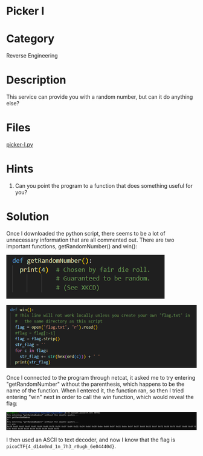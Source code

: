 # Picker I
# Category
Reverse Engineering
# Description
This service can provide you with a random number, but can it do anything else?
# Files
[picker-I.py](picker-I.py)
# Hints
1. Can you point the program to a function that does something useful for you?
# Solution
Once I downloaded the python script, there seems to be a lot of unnecessary information that are all commented out. There are two important functions, getRandomNumber() and win():

![alt text](image.png)

![alt text](image-1.png)

Once I connected to the program through netcat, it asked me to try entering "getRandomNumber" without the parenthesis, which happens to be the name of the function. When I entered it, the function ran, so then I tried entering "win" next in order to call the win function, which would reveal the flag:

![alt text](image-2.png)

I then used an ASCII to text decoder, and now I know that the flag is `picoCTF{4_d14m0nd_1n_7h3_r0ugh_6e04440d}`.